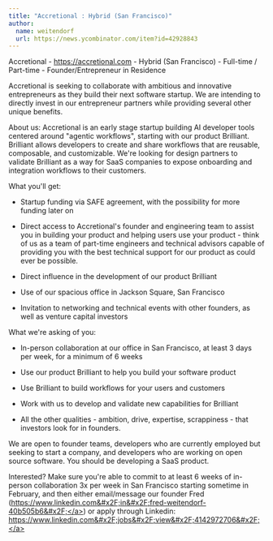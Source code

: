 ```yaml
---
title: "Accretional : Hybrid (San Francisco)"
author:
  name: weitendorf
  url: https://news.ycombinator.com/item?id=42928843
---
```

Accretional - <a href="https:&#x2F;&#x2F;accretional.com" rel="nofollow">https:&#x2F;&#x2F;accretional.com</a> - Hybrid (San Francisco) - Full-time &#x2F; Part-time - Founder&#x2F;Entrepreneur in Residence

Accretional is seeking to collaborate with ambitious and innovative entrepreneurs as they build their next software startup. We are intending to directly invest in our entrepreneur partners while providing several other unique benefits.

About us: Accretional is an early stage startup building AI developer tools centered around &quot;agentic workflows&quot;, starting with our product Brilliant. Brilliant allows developers to create and share workflows that are reusable, composable, and customizable. We&#x27;re looking for design partners to validate Brilliant as a way for SaaS companies to expose onboarding and integration workflows to their customers.

What you&#x27;ll get:

* Startup funding via SAFE agreement, with the possibility for more funding later on

* Direct access to Accretional&#x27;s founder and engineering team to assist you in building your product and helping users use your product - think of us as a team of part-time engineers and technical advisors capable of providing you with the best technical support for our product as could ever be possible.

* Direct influence in the development of our product Brilliant

* Use of our spacious office in Jackson Square, San Francisco

* Invitation to networking and technical events with other founders, as well as venture capital investors

What we&#x27;re asking of you:

* In-person collaboration at our office in San Francisco, at least 3 days per week, for a minimum of 6 weeks

* Use our product Brilliant to help you build your software product

* Use Brilliant to build workflows for your users and customers

* Work with us to develop and validate new capabilities for Brilliant

* All the other qualities - ambition, drive, expertise, scrappiness - that investors look for in founders.

We are open to founder teams, developers who are currently employed but seeking to start a company, and developers who are working on open source software. You should be developing a SaaS product.

Interested? Make sure you&#x27;re able to commit to at least 6 weeks of in-person collaboration 3x per week in San Francisco starting sometime in February, and then either email&#x2F;message our founder Fred (<a href="https:&#x2F;&#x2F;www.linkedin.com&#x2F;in&#x2F;fred-weitendorf-40b505b6&#x2F;" rel="nofollow">https:&#x2F;&#x2F;www.linkedin.com&#x2F;in&#x2F;fred-weitendorf-40b505b6&#x2F;</a>) or apply through Linkedin: <a href="https:&#x2F;&#x2F;www.linkedin.com&#x2F;jobs&#x2F;view&#x2F;4142972706&#x2F;" rel="nofollow">https:&#x2F;&#x2F;www.linkedin.com&#x2F;jobs&#x2F;view&#x2F;4142972706&#x2F;</a>
<JobApplication />
